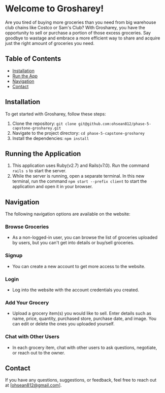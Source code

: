 # Welcome to Grosharey!

Are you tired of buying more groceries than you need from big warehouse club chains like Costco or Sam's Club? With Grosharey, you have the opportunity to sell or purchase a portion of those excess groceries. Say goodbye to wastage and embrace a more efficient way to share and acquire just the right amount of groceries you need.


## Table of Contents

- [Installation](#installation)
- [Run the App](#running-the-application)
- [Navigation](#navigation)
- [Contact](#contact)


## Installation

To get started with Grosharey, follow these steps:

1. Clone the repository: `git clone git@github.com:ohsean812/phase-5-capstone-grosharey.git`
2. Navigate to the project directory: `cd phase-5-capstone-grosharey`
3. Install the dependencies: `npm install`


## Running the Application

1. This application uses Ruby(v2.7) and Rails(v7.0). Run the command `rails s` to start the server.
2. While the server is running, open a separate terminal. In this new terminal, run the command `npm start --prefix client` to start the application and open it in your browser.



## Navigation

The following navigation options are available on the website:

### Browse Groceries
* As a non-logged-in user, you can browse the list of groceries uploaded by users, but you can't get into details or buy/sell groceries.

### Signup
* You can create a new account to get more access to the website.

### Login
* Log into the website with the account credentials you created.

### Add Your Grocery
* Upload a grocery item(s) you would like to sell. Enter details such as name, price, quantity, purchased store, purchase date, and image. You can edit or delete the ones you uploaded yourself.

### Chat with Other Users
* In each grocery item, chat with other users to ask questions, negotiate, or reach out to the owner.



## Contact

If you have any questions, suggestions, or feedback, feel free to reach out at [ohsean812@gmail.com].
